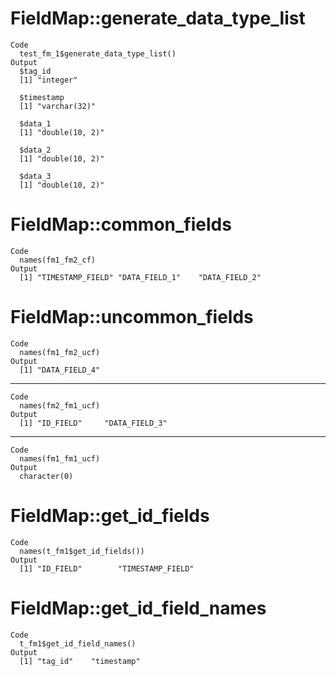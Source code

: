 # FieldMap::generate_data_type_list

    Code
      test_fm_1$generate_data_type_list()
    Output
      $tag_id
      [1] "integer"
      
      $timestamp
      [1] "varchar(32)"
      
      $data_1
      [1] "double(10, 2)"
      
      $data_2
      [1] "double(10, 2)"
      
      $data_3
      [1] "double(10, 2)"
      

# FieldMap::common_fields

    Code
      names(fm1_fm2_cf)
    Output
      [1] "TIMESTAMP_FIELD" "DATA_FIELD_1"    "DATA_FIELD_2"   

# FieldMap::uncommon_fields

    Code
      names(fm1_fm2_ucf)
    Output
      [1] "DATA_FIELD_4"

---

    Code
      names(fm2_fm1_ucf)
    Output
      [1] "ID_FIELD"     "DATA_FIELD_3"

---

    Code
      names(fm1_fm1_ucf)
    Output
      character(0)

# FieldMap::get_id_fields

    Code
      names(t_fm1$get_id_fields())
    Output
      [1] "ID_FIELD"        "TIMESTAMP_FIELD"

# FieldMap::get_id_field_names

    Code
      t_fm1$get_id_field_names()
    Output
      [1] "tag_id"    "timestamp"

